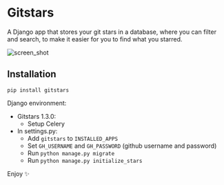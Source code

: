 # Gitstars

A Django app that stores your git stars in a database, where you can filter and
search, to make it easier for you to find what you starred.

![screen_shot](https://raw.githubusercontent.com/timkofu/timkofu.github.io/master/fls/gs.png)

## Installation

`pip install gitstars`

Django environment:

* Gitstars 1.3.0:
  * Setup Celery
* In settings.py:
  * Add `gitstars` to `INSTALLED_APPS`
  * Set `GH_USERNAME` and `GH_PASSWORD` (github username and password)
  * Run `python manage.py migrate`
  * Run `python manage.py initialize_stars`

Enjoy ✨
